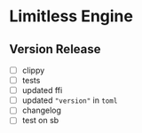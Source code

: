 # Limitless Engine

## Version Release

- [ ] clippy
- [ ] tests
- [ ] updated ffi
- [ ] updated `"version"` in `toml`
- [ ] changelog
- [ ] test on sb
